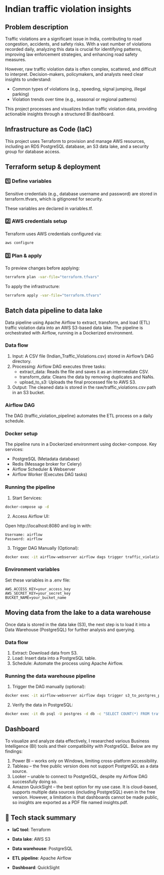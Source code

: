 # Indian traffic violation insights

## Problem description

Traffic violations are a significant issue in India, contributing to road congestion, accidents, and safety risks. With a vast number of violations recorded daily, analyzing this data is crucial for identifying patterns, improving law enforcement strategies, and enhancing road safety measures.

However, raw traffic violation data is often complex, scattered, and difficult to interpret. Decision-makers, policymakers, and analysts need clear insights to understand:
-   Common types of violations (e.g., speeding, signal jumping, illegal parking)
-   Violation trends over time (e.g., seasonal or regional patterns)

This project processes and visualizes Indian traffic violation data, providing actionable insights through a structured BI dashboard.

## Infrastructure as Code (IaC)

This project uses Terraform to provision and manage AWS resources, including an RDS PostgreSQL database, an S3 data lake, and a security group for database access.

## Terraform setup & deployment

### 1️⃣ Define variables

Sensitive credentials (e.g., database username and password) are stored in terraform.tfvars, which is gitignored for security.

These variables are declared in variables.tf.

### 2️⃣ AWS credentials setup

Terraform uses AWS credentials configured via:

```sh
aws configure
```

### 3️⃣ Plan & apply

To preview changes before applying:

```sh
terraform plan -var-file="terraform.tfvars"
```

To apply the infrastructure:
```sh
terraform apply -var-file="terraform.tfvars"
```

## Batch data pipeline to data lake

Data pipeline using Apache Airflow to extract, transform, and load (ETL) traffic violation data into an AWS S3-based data lake. The pipeline is orchestrated with Airflow, running in a Dockerized environment.

### Data flow

1.	Input: A CSV file (Indian_Traffic_Violations.csv) stored in Airflow’s DAG directory.
2.	Processing: Airflow DAG executes three tasks:
    - extract_data: Reads the file and saves it as an intermediate CSV.
    - transform_data: Cleans the data by removing duplicates and NaNs.
    - upload_to_s3: Uploads the final processed file to AWS S3.
3.	Output: The cleaned data is stored in the raw/traffic_violations.csv path in an S3 bucket.

### Airflow DAG

The DAG (traffic_violation_pipeline) automates the ETL process on a daily schedule.

### Docker setup

The pipeline runs in a Dockerized environment using docker-compose. Key services:
-	PostgreSQL (Metadata database)
-   Redis (Message broker for Celery)
-	Airflow Scheduler & Webserver
-	Airflow Worker (Executes DAG tasks)

### Running the pipeline

1.	Start Services:
```sh
docker-compose up -d
```

2.	Access Airflow UI:

Open http://localhost:8080 and log in with:

```
Username: airflow
Password: airflow
```

3.	Trigger DAG Manually (Optional):

```sh
docker exec -it airflow-webserver airflow dags trigger traffic_violation_pipeline
```

### Environment variables

Set these variables in a .env file:

```
AWS_ACCESS_KEY=your_access_key
AWS_SECRET_KEY=your_secret_key
BUCKET_NAME=your_bucket_name
```

## Moving data from the lake to a data warehouse

Once data is stored in the data lake (S3), the next step is to load it into a Data Warehouse (PostgreSQL) for further analysis and querying.

### Data flow

1. Extract: Download data from S3.
2. Load: Insert data into a PostgreSQL table.
3. Schedule: Automate the process using Apache Airflow.

### Running the data warehouse pipeline

1. Trigger the DAG manually (optional):

```sh
docker exec -it airflow-webserver airflow dags trigger s3_to_postgres_pipeline
```

2. Verify the data in PostgreSQL:
```sh
docker exec -it db psql -U postgres -d db -c "SELECT COUNT(*) FROM traffic_violations;"
```

## Dashboard

To visualize and analyze data effectively, I researched various Business Intelligence (BI) tools and their compatibility with PostgreSQL. Below are my findings:

1. Power BI – works only on Windows, limiting cross-platform accessibility.
2. Tableau – the free public version does not support PostgreSQL as a data source.
3. Looker – unable to connect to PostgreSQL, despite my Airflow DAG successfully doing so.
4. Amazon QuickSight – the best option for my use case. It is cloud-based, supports multiple data sources (including PostgreSQL) even in the free version. However, a limitation is that dashboards cannot be made public, so insights are exported as a PDF file named insights.pdf.

## 🔧 Tech stack summary

- **IaC tool**: Terraform

- **Data lake**: AWS S3

- **Data warehouse**: PostgreSQL

- **ETL pipeline**: Apache Airflow 

- **Dashboard**: QuickSight
